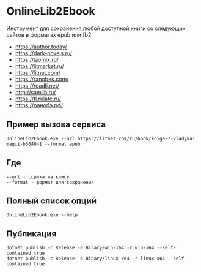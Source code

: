 # OnlineLib2Ebook
Инструмент для сохранения любой доступной книги со следующих сайтов в форматах epub или fb2:
* https://author.today/
* https://dark-novels.ru/
* https://jaomix.ru/
* https://litmarket.ru/
* https://litnet.com/
* https://ranobes.com/
* https://readli.net/
* http://samlib.ru/
* https://tl.rulate.ru/
* https://ранобэ.рф/

## Пример вызова сервиса
```
OnlineLib2Ebook.exe --url https://litnet.com/ru/book/kniga-7-vladyka-magii-b364041 --format epub
```

## Где 
```
--url - ссылка на книгу
--format - формат для сохранения
```

## Полный список опций 

```
OnlineLib2Ebook.exe --help
```

## Публикация
```
dotnet publish -c Release -o Binary/win-x64 -r win-x64 --self-contained true
dotnet publish -c Release -o Binary/linux-x64 -r linux-x64 --self-contained true
```

